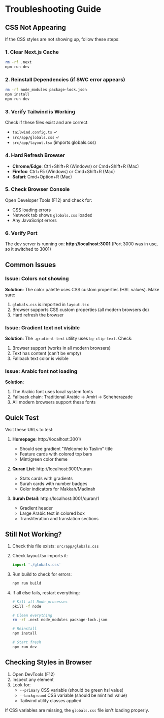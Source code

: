 # Troubleshooting Guide

## CSS Not Appearing

If the CSS styles are not showing up, follow these steps:

### 1. Clear Next.js Cache
```bash
rm -rf .next
npm run dev
```

### 2. Reinstall Dependencies (if SWC error appears)
```bash
rm -rf node_modules package-lock.json
npm install
npm run dev
```

### 3. Verify Tailwind is Working

Check if these files exist and are correct:
- `tailwind.config.ts` ✓
- `src/app/globals.css` ✓
- `src/app/layout.tsx` (imports globals.css)

### 4. Hard Refresh Browser
- **Chrome/Edge**: Ctrl+Shift+R (Windows) or Cmd+Shift+R (Mac)
- **Firefox**: Ctrl+F5 (Windows) or Cmd+Shift+R (Mac)
- **Safari**: Cmd+Option+R (Mac)

### 5. Check Browser Console
Open Developer Tools (F12) and check for:
- CSS loading errors
- Network tab shows `globals.css` loaded
- Any JavaScript errors

### 6. Verify Port
The dev server is running on: **http://localhost:3001**
(Port 3000 was in use, so it switched to 3001)

## Common Issues

### Issue: Colors not showing
**Solution**: The color palette uses CSS custom properties (HSL values). Make sure:
1. `globals.css` is imported in `layout.tsx`
2. Browser supports CSS custom properties (all modern browsers do)
3. Hard refresh the browser

### Issue: Gradient text not visible
**Solution**: The `.gradient-text` utility uses `bg-clip-text`. Check:
1. Browser support (works in all modern browsers)
2. Text has content (can't be empty)
3. Fallback text color is visible

### Issue: Arabic font not loading
**Solution**:
1. The Arabic font uses local system fonts
2. Fallback chain: Traditional Arabic → Amiri → Scheherazade
3. All modern browsers support these fonts

## Quick Test

Visit these URLs to test:
1. **Homepage**: http://localhost:3001/
   - Should see gradient "Welcome to Taslim" title
   - Feature cards with colored top bars
   - Mint/green color theme

2. **Quran List**: http://localhost:3001/quran
   - Stats cards with gradients
   - Surah cards with number badges
   - Color indicators for Makkah/Madinah

3. **Surah Detail**: http://localhost:3001/quran/1
   - Gradient header
   - Large Arabic text in colored box
   - Transliteration and translation sections

## Still Not Working?

1. Check this file exists: `src/app/globals.css`
2. Check layout.tsx imports it:
   ```typescript
   import './globals.css'
   ```

3. Run build to check for errors:
   ```bash
   npm run build
   ```

4. If all else fails, restart everything:
   ```bash
   # Kill all Node processes
   pkill -f node

   # Clean everything
   rm -rf .next node_modules package-lock.json

   # Reinstall
   npm install

   # Start fresh
   npm run dev
   ```

## Checking Styles in Browser

1. Open DevTools (F12)
2. Inspect any element
3. Look for:
   - `--primary` CSS variable (should be green hsl value)
   - `--background` CSS variable (should be mint hsl value)
   - Tailwind utility classes applied

If CSS variables are missing, the `globals.css` file isn't loading properly.
